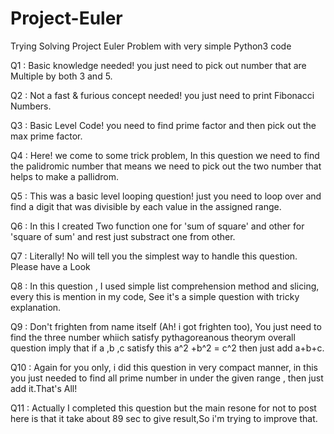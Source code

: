 # Project-Euler
 Trying Solving Project Euler Problem with very simple  Python3 code

Q1 : Basic knowledge needed! you just need to pick out number that are Multiple by both 3 and 5.

Q2 : Not a fast & furious concept needed! you just need to print Fibonacci Numbers.

Q3 : Basic Level Code! you need to find prime factor and then pick out the max prime factor.

Q4 : Here! we come to some trick problem, In this question we need to find the palidromic number that means we need to pick out the two number that helps to make a pallidrom.
 
Q5 : This was a basic level looping question! just you need to loop over and find a digit that was divisible by each value in the assigned range.

Q6 : In this I created Two function one for 'sum of square' and other for 'square of sum' and rest just substract one from other.

Q7 : Literally! No will tell you the simplest way to handle this question. Please have a Look

Q8 : In this question , I used simple list comprehension method and slicing, every this is mention in my code, See it's a simple question with tricky explanation.

Q9 : Don't frighten from name itself (Ah! i got frighten too), You just need to find the three number whiich satisfy pythagoreanous theorym overall question imply that if a ,b ,c satisfy this a^2 +b^2 = c^2 then just add a+b+c.

Q10 : Again for you only, i did this question in very compact manner, in this you just needed to find all prime number in under the given range , then just add it.That's All!

Q11 : Actually I completed this question but the main resone for not to post here is that it take about 89 sec to give result,So i'm trying to improve that.


